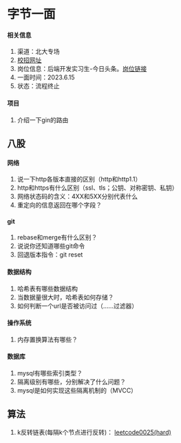 # 字节一面


#### 相关信息
1.  渠道：北大专场
2.  [校招网址](https://jobs.bytedance.com/campus/position/application)
3.  岗位信息：后端开发实习生-今日头条。[岗位链接](https://jobs.bytedance.com/campus/position/7207349753562515768/detail)
4.  一面时间：2023.6.15
5.  状态：流程终止

####    项目
1.  介绍一下gin的路由

##  八股
#### 网络
1.  说一下http各版本直接的区别（http和http1.1）
2.  http和https有什么区别（ssl、tls；公钥、对称密钥、私钥）
2.  网络状态码的含义：4XX和5XX分别代表什么
3.  重定向的信息返回在哪个字段？
#### git
1.  rebase和merge有什么区别？
2.  说说你还知道哪些git命令
3.  回退版本指令：git reset
#### 数据结构
1.  哈希表有哪些数据结构
2.  当数据量很大时，哈希表如何存储？
3.  如何判断一个url是否被访问过（……过滤器）
#### 操作系统
1.  内存置换算法有哪些？
#### 数据库
1.  mysql有哪些索引类型？
2.  隔离级别有哪些，分别解决了什么问题？
3.  mysql是如何实现这些隔离机制的（MVCC）

## 算法
1.  k反转链表(每隔k个节点进行反转)：
    [leetcode0025(hard)](https://leetcode.cn/problems/reverse-nodes-in-k-group/solution/k-ge-yi-zu-fan-zhuan-lian-biao-by-leetcode-solutio/)
